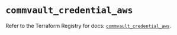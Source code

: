 # `commvault_credential_aws`

Refer to the Terraform Registry for docs: [`commvault_credential_aws`](https://registry.terraform.io/providers/commvault/commvault/1.2.10/docs/resources/credential_aws).
